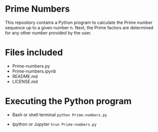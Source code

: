 # Prime Numbers

This repository contains a Python program to calculate the Prime number sequence up to a given number n. Next, the Prime factors are determined for any other number provided by the user.

# Files included
* Prime-numbers.py
* Prime-numbers.ipynb
* README.md
* LICENSE.md

# Executing the Python program
* Bash or shell terminal
`python Prime-numbers.py`

* Ipython or Jupyter
`%run Prime-numbers.py`
